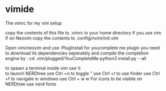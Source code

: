 # vimide
The vimrc for my vim setup

copy the contents of this file to .vimrc  in your home directory if you use vim 
If on Neovim copy the contents to .config/nvim/init.vim

Open vim/neovim and use :PlugInstall
for youcomplete me plugin you need to download its dependencies seperately and compile the completion engine by : 
 cd .vim/plugged/YouCompleteMe 
python3 install.py --all 

to spawn a terminal inside vim use \\t  
to launch NERDtree use Ctrl +n
to toggle " use Ctrl +t
to use finder use Ctrl +f
to navigate in windows use Ctrl + w w
For icons to be visible on NERDtree use nerd fonts 

